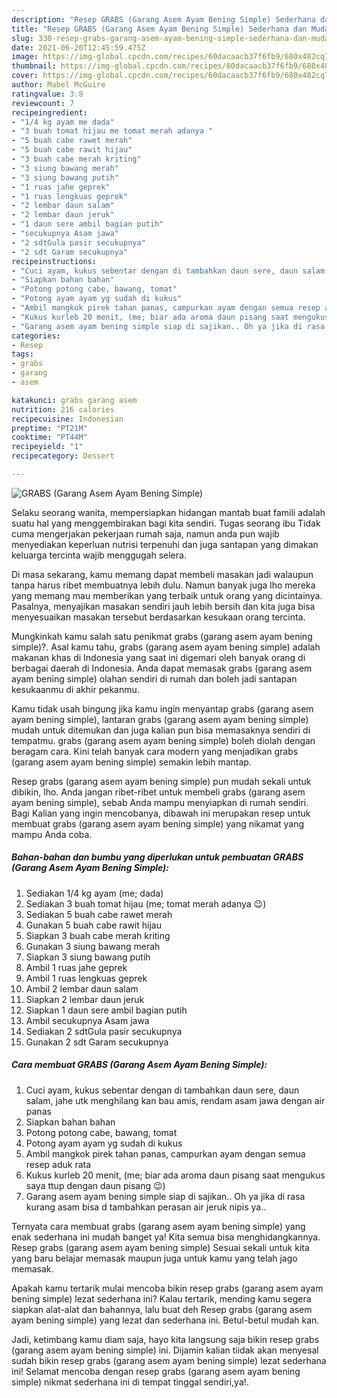 ```yaml
---
description: "Resep GRABS (Garang Asem Ayam Bening Simple) Sederhana dan Mudah Dibuat"
title: "Resep GRABS (Garang Asem Ayam Bening Simple) Sederhana dan Mudah Dibuat"
slug: 330-resep-grabs-garang-asem-ayam-bening-simple-sederhana-dan-mudah-dibuat
date: 2021-06-20T12:45:59.475Z
image: https://img-global.cpcdn.com/recipes/60dacaacb37f6fb9/680x482cq70/grabs-garang-asem-ayam-bening-simple-foto-resep-utama.jpg
thumbnail: https://img-global.cpcdn.com/recipes/60dacaacb37f6fb9/680x482cq70/grabs-garang-asem-ayam-bening-simple-foto-resep-utama.jpg
cover: https://img-global.cpcdn.com/recipes/60dacaacb37f6fb9/680x482cq70/grabs-garang-asem-ayam-bening-simple-foto-resep-utama.jpg
author: Mabel McGuire
ratingvalue: 3.8
reviewcount: 7
recipeingredient:
- "1/4 kg ayam me dada"
- "3 buah tomat hijau me tomat merah adanya "
- "5 buah cabe rawet merah"
- "5 buah cabe rawit hijau"
- "3 buah cabe merah kriting"
- "3 siung bawang merah"
- "3 siung bawang putih"
- "1 ruas jahe geprek"
- "1 ruas lengkuas geprek"
- "2 lembar daun salam"
- "2 lembar daun jeruk"
- "1 daun sere ambil bagian putih"
- "secukupnya Asam jawa"
- "2 sdtGula pasir secukupnya"
- "2 sdt Garam secukupnya"
recipeinstructions:
- "Cuci ayam, kukus sebentar dengan di tambahkan daun sere, daun salam, jahe utk menghilang kan bau amis, rendam asam jawa dengan air panas"
- "Siapkan bahan bahan"
- "Potong potong cabe, bawang, tomat"
- "Potong ayam ayam yg sudah di kukus"
- "Ambil mangkok pirek tahan panas, campurkan ayam dengan semua resep aduk rata"
- "Kukus kurleb 20 menit, (me; biar ada aroma daun pisang saat mengukus saya ttup dengan daun pisang 😉)"
- "Garang asem ayam bening simple siap di sajikan.. Oh ya jika di rasa kurang asam bisa d tambahkan perasan air jeruk nipis ya.."
categories:
- Resep
tags:
- grabs
- garang
- asem

katakunci: grabs garang asem 
nutrition: 216 calories
recipecuisine: Indonesian
preptime: "PT21M"
cooktime: "PT44M"
recipeyield: "1"
recipecategory: Dessert

---
```



![GRABS (Garang Asem Ayam Bening Simple)](https://img-global.cpcdn.com/recipes/60dacaacb37f6fb9/680x482cq70/grabs-garang-asem-ayam-bening-simple-foto-resep-utama.jpg)

Selaku seorang wanita, mempersiapkan hidangan mantab buat famili adalah suatu hal yang menggembirakan bagi kita sendiri. Tugas seorang ibu Tidak cuma mengerjakan pekerjaan rumah saja, namun anda pun wajib menyediakan keperluan nutrisi terpenuhi dan juga santapan yang dimakan keluarga tercinta wajib menggugah selera.

Di masa  sekarang, kamu memang dapat membeli masakan jadi walaupun tanpa harus ribet membuatnya lebih dulu. Namun banyak juga lho mereka yang memang mau memberikan yang terbaik untuk orang yang dicintainya. Pasalnya, menyajikan masakan sendiri jauh lebih bersih dan kita juga bisa menyesuaikan masakan tersebut berdasarkan kesukaan orang tercinta. 



Mungkinkah kamu salah satu penikmat grabs (garang asem ayam bening simple)?. Asal kamu tahu, grabs (garang asem ayam bening simple) adalah makanan khas di Indonesia yang saat ini digemari oleh banyak orang di berbagai daerah di Indonesia. Anda dapat memasak grabs (garang asem ayam bening simple) olahan sendiri di rumah dan boleh jadi santapan kesukaanmu di akhir pekanmu.

Kamu tidak usah bingung jika kamu ingin menyantap grabs (garang asem ayam bening simple), lantaran grabs (garang asem ayam bening simple) mudah untuk ditemukan dan juga kalian pun bisa memasaknya sendiri di tempatmu. grabs (garang asem ayam bening simple) boleh diolah dengan beragam cara. Kini telah banyak cara modern yang menjadikan grabs (garang asem ayam bening simple) semakin lebih mantap.

Resep grabs (garang asem ayam bening simple) pun mudah sekali untuk dibikin, lho. Anda jangan ribet-ribet untuk membeli grabs (garang asem ayam bening simple), sebab Anda mampu menyiapkan di rumah sendiri. Bagi Kalian yang ingin mencobanya, dibawah ini merupakan resep untuk membuat grabs (garang asem ayam bening simple) yang nikamat yang mampu Anda coba.

<!--inarticleads1-->

##### Bahan-bahan dan bumbu yang diperlukan untuk pembuatan GRABS (Garang Asem Ayam Bening Simple):

1. Sediakan 1/4 kg ayam (me; dada)
1. Sediakan 3 buah tomat hijau (me; tomat merah adanya 😉)
1. Sediakan 5 buah cabe rawet merah
1. Gunakan 5 buah cabe rawit hijau
1. Siapkan 3 buah cabe merah kriting
1. Gunakan 3 siung bawang merah
1. Siapkan 3 siung bawang putih
1. Ambil 1 ruas jahe geprek
1. Ambil 1 ruas lengkuas geprek
1. Ambil 2 lembar daun salam
1. Siapkan 2 lembar daun jeruk
1. Siapkan 1 daun sere ambil bagian putih
1. Ambil secukupnya Asam jawa
1. Sediakan 2 sdtGula pasir secukupnya
1. Gunakan 2 sdt Garam secukupnya




<!--inarticleads2-->

##### Cara membuat GRABS (Garang Asem Ayam Bening Simple):

1. Cuci ayam, kukus sebentar dengan di tambahkan daun sere, daun salam, jahe utk menghilang kan bau amis, rendam asam jawa dengan air panas
1. Siapkan bahan bahan
1. Potong potong cabe, bawang, tomat
1. Potong ayam ayam yg sudah di kukus
1. Ambil mangkok pirek tahan panas, campurkan ayam dengan semua resep aduk rata
1. Kukus kurleb 20 menit, (me; biar ada aroma daun pisang saat mengukus saya ttup dengan daun pisang 😉)
1. Garang asem ayam bening simple siap di sajikan.. Oh ya jika di rasa kurang asam bisa d tambahkan perasan air jeruk nipis ya..




Ternyata cara membuat grabs (garang asem ayam bening simple) yang enak sederhana ini mudah banget ya! Kita semua bisa menghidangkannya. Resep grabs (garang asem ayam bening simple) Sesuai sekali untuk kita yang baru belajar memasak maupun juga untuk kamu yang telah jago memasak.

Apakah kamu tertarik mulai mencoba bikin resep grabs (garang asem ayam bening simple) lezat sederhana ini? Kalau tertarik, mending kamu segera siapkan alat-alat dan bahannya, lalu buat deh Resep grabs (garang asem ayam bening simple) yang lezat dan sederhana ini. Betul-betul mudah kan. 

Jadi, ketimbang kamu diam saja, hayo kita langsung saja bikin resep grabs (garang asem ayam bening simple) ini. Dijamin kalian tiidak akan menyesal sudah bikin resep grabs (garang asem ayam bening simple) lezat sederhana ini! Selamat mencoba dengan resep grabs (garang asem ayam bening simple) nikmat sederhana ini di tempat tinggal sendiri,ya!.

